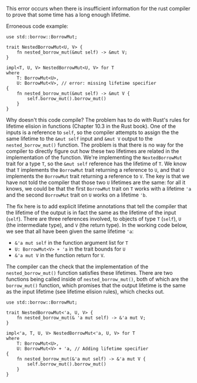 This error occurs when there is insufficient information for the rust compiler
to prove that some time has a long enough lifetime.

Erroneous code example:

```compile_fail,E0311
use std::borrow::BorrowMut;

trait NestedBorrowMut<U, V> {
    fn nested_borrow_mut(&mut self) -> &mut V;
}

impl<T, U, V> NestedBorrowMut<U, V> for T
where
    T: BorrowMut<U>,
    U: BorrowMut<V>, // error: missing lifetime specifier
{
    fn nested_borrow_mut(&mut self) -> &mut V {
        self.borrow_mut().borrow_mut()
    }
}
```

Why doesn't this code compile? The problem has to do with Rust's rules for
lifetime elision in functions (Chapter 10.3 in the Rust book). One of the
inputs is a reference to `self`, so the compiler attempts to assign the
the same lifetime to the `&mut self` input and `&mut V` output to the
`nested_borrow_mut()` function. The problem is that there is no way for the
compiler to directly figure out how these two lifetimes are related in the
implementation of the function. We're implementing the `NextedBorrowMut`
trait for a type `T`, so the `&mut self` reference has the lifetime of `T`.
We know that `T` implements the `BorrowMut` trait returning a reference to `U`,
and that `U` implements the `BorrowMut` trait returning a reference to `V`.
The key is that we have not told the compiler that those two `U` lifetimes
are the same: for all it knows, we could be that the first `BorrowMut` trait
on `T` works with a lifetime `'a` and the second `BorrowMut` trait on `U`
works on a lifetime `'b`.

The fix here is to add explicit lifetime annotations that tell the compiler
that the lifetime of the output is in fact the same as the lifetime of the
input (`self`). There are three references involved, to objects of type `T`
(`self`), `U` (the intermediate type), and `V` (the return type). In the
working code below, we see that all have been given the same lifetime `'a`:
- `&'a mut self` in the function argument list for `T`
- `U: BorrowMut<V> + 'a` in the trait bounds for `U`
- `&'a mut V` in the function return for `V`.

The compiler can the check that the implementation of the
`nested_borrow_mut()` function satisfies these lifetimes. There are two
functions being called inside of `nested_borrow_mut()`, both of which are
the `borrow_mut()` function, which promises that the output lifetime is
the same as the input lifetime (see lifetime elision rules), which checks out.

```
use std::borrow::BorrowMut;

trait NestedBorrowMut<'a, U, V> {
    fn nested_borrow_mut(& 'a mut self) -> &'a mut V;
}

impl<'a, T, U, V> NestedBorrowMut<'a, U, V> for T
where
    T: BorrowMut<U>,
    U: BorrowMut<V> + 'a, // Adding lifetime specifier
{
    fn nested_borrow_mut(&'a mut self) -> &'a mut V {
        self.borrow_mut().borrow_mut()
    }
}
```
